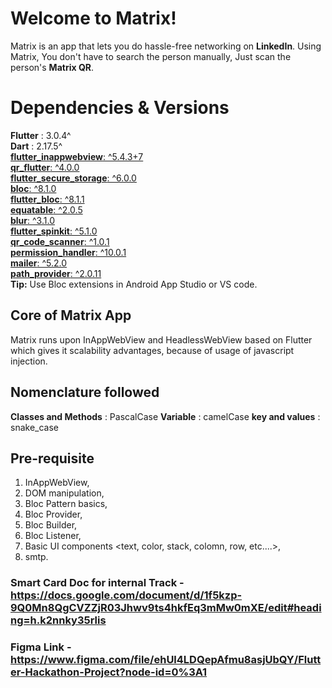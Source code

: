 # Welcome to Matrix!

Matrix is an app that lets you do hassle-free networking on **LinkedIn**. Using Matrix, You don't have to search the person manually, Just scan the person's **Matrix QR**.

# Dependencies & Versions

**Flutter** : 3.0.4^<br/>
**Dart** : 2.17.5^<br/>
[**flutter_inappwebview**: ^5.4.3+7](https://pub.dev/packages/flutter_inappwebview)  <br/>
[**qr_flutter**: ^4.0.0  ](https://pub.dev/packages/qr_flutter)<br/>
[**flutter_secure_storage**: ^6.0.0  ](https://pub.dev/packages/flutter_secure_storage)<br/>
[**bloc**: ^8.1.0  ](https://pub.dev/packages/bloc)<br/>
[**flutter_bloc**: ^8.1.1  ](https://pub.dev/packages/flutter_bloc)<br/>
[**equatable**: ^2.0.5](https://pub.dev/packages/equatable)  <br/>
[**blur**: ^3.1.0  ](https://pub.dev/packages/blur)<br/>
[**flutter_spinkit**: ^5.1.0  ](https://pub.dev/packages/flutter_spinkit)<br/>
[**qr_code_scanner**: ^1.0.1  ](https://pub.dev/packages/qr_code_scanner)<br/>
[**permission_handler**: ^10.0.1  ](https://pub.dev/packages/permission_handler)<br/>
[**mailer**: ^5.2.0](https://pub.dev/packages/mailer)<br/>
[**path_provider**: ^2.0.11](https://pub.dev/packages/path_provider)<br/>
**Tip:** Use  Bloc extensions in Android App Studio or VS code.

## Core of Matrix App

Matrix runs upon InAppWebView and HeadlessWebView based on Flutter which gives it scalability advantages,
because of usage of javascript injection.

## Nomenclature followed

**Classes and Methods** : PascalCase
**Variable** : camelCase
**key and values** : snake_case

## Pre-requisite

1. InAppWebView,
2. DOM manipulation,
3. Bloc Pattern basics,
4. Bloc Provider,
5. Bloc Builder,
6. Bloc Listener,
7. Basic UI components <text, color, stack, colomn, row, etc....>,
8. smtp.

### Smart Card Doc for internal Track - https://docs.google.com/document/d/1f5kzp-9Q0Mn8QgCVZZjR03Jhwv9ts4hkfEq3mMw0mXE/edit#heading=h.k2nnky35rlis
### Figma Link - https://www.figma.com/file/ehUl4LDQepAfmu8asjUbQY/Flutter-Hackathon-Project?node-id=0%3A1
